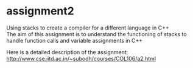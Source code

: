 # assignment2
Using stacks to create a compiler for a different language in C++</br>
The aim of this assignment is to understand the functioning of stacks to handle function calls and variable assignments in C++ </br>

Here is a detailed description of the assignment:
http://www.cse.iitd.ac.in/~subodh/courses/COL106/a2.html
</br>

